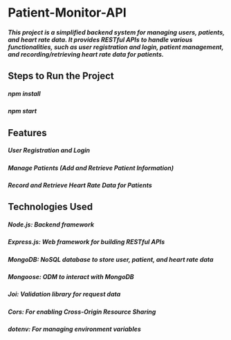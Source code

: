 # Patient-Monitor-API

##### This project is a simplified backend system for managing users, patients, and heart rate data. It provides RESTful APIs to handle various functionalities, such as user registration and login, patient management, and recording/retrieving heart rate data for patients.

## Steps to Run the Project

##### npm install

##### npm start

## Features

##### User Registration and Login
##### Manage Patients (Add and Retrieve Patient Information)
##### Record and Retrieve Heart Rate Data for Patients

## Technologies Used

##### Node.js: Backend framework
##### Express.js: Web framework for building RESTful APIs
##### MongoDB: NoSQL database to store user, patient, and heart rate data
##### Mongoose: ODM to interact with MongoDB
##### Joi: Validation library for request data
#####  Cors: For enabling Cross-Origin Resource Sharing
##### dotenv: For managing environment variables
